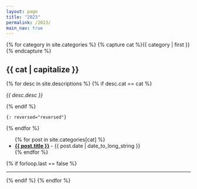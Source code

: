 ```yaml
---
layout: page
title: "2023"
permalink: /2023/
main_nav: true
---
```


{% for category in site.categories %}
  {% capture cat %}{{ category | first }}{% endcapture %}
  <h2 id="{{cat}}">{{ cat | capitalize }}</h2>
  
  {% for desc in site.descriptions %}
    {% if desc.cat == cat %}
      <p class="desc"><em>{{ desc.desc }}</em></p>
    {% endif %}
    
    {: reversed="reversed"}
    
  {% endfor %}
  
  
  <ul class="posts-list">
  {% for post in site.categories[cat] %}
    <li>
      <strong>
        <a href="{{ post.url | prepend: site.baseurl }}">{{ post.title }}</a>
      </strong>
      <span class="post-date">- {{ post.date | date_to_long_string }}</span>
    </li>
  {% endfor %}
  </ul>
  {% if forloop.last == false %}<hr>{% endif %}
{% endfor %}
<br>
